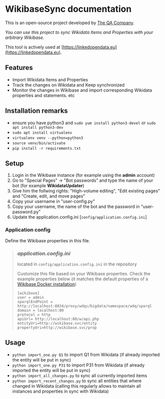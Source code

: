 # WikibaseSync documentation
This is an open-source project developed by [The QA Company](https://the-qa-company.com).

*You can use this project to sync Wikidata Items and Properties with your arbitrary Wikibase.*

This tool is actively used at [https://linkedopendata.eu](https://linkedopendata.eu).

## Features
* Import Wikidata Items and Properties
* Track the changes on Wikidata and Keep synchronized
* Monitor the changes in Wikibase and import corresponding Wikidata properties and statements. etc 

## Installation remarks

- ensure you have python3 and `sudo yum install python3-devel` or `sudo apt install python3-dev`
- `sudo apt install virtualenv`
- `virtualenv venv --python=python3`
- `source venv/bin/activate`
- `pip install -r requirements.txt`

## Setup

 1. Login in the Wikibase instance (for example using the **admin** account)
 2. Go to "Special Pages" -> "Bot passwords" and type the name of your bot (for example **WikidataUpdater**)
 3. Give him the follwing rights: "High-volume editing", "Edit existing pages" and "Create, edit, and move pages"
 4. Copy your username in "user-config.py"
 5. Copy your username, the name of the bot and the password in "user-password.py"
 6. Update the application.config.ini  [`config/application.config.ini`]
     
### Application config

Define the Wikibase properties in this file. 
> ### *application.config.ini*
>
> located in `config/application.config.ini` in the repository 
>   
>  Customize this file based on your Wikibase properties. Check the example properties below (it matches the default properties of a [Wikibase Docker installation](https://github.com/wmde/wikibase-release-pipeline))
> 
>  ```
> [wikibase]
> user = admin
> sparqlEndPoint = http://localhost:8834/proxy/wdqs/bigdata/namespace/wdq/sparql
> domain = localhost:80
> protocol = http
> apiUrl= http://localhost:80/w/api.php
> entityUri=http://wikibase.svc/entity
> propertyUri=http://wikibase.svc/prop
> 
>  ```

## Usage
 - `python import_one.py Q1` to import Q1 from Wikidata (if already imported the entity will be put in sync)
 - `python import_one.py P31` to import P31 from Wikidata (if already imported the entity will be put in sync)
 - `python import_all_changes.py` to sync all currently imported items
 - `python import_recent_changes.py` to sync all entities that where changed in Wikidata (calling this regularly allows to maintain all instances and properties in sync with Wikidata) 

